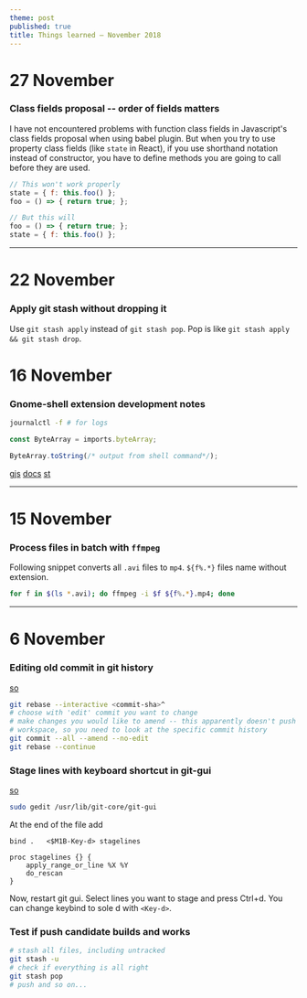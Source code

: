 ```yaml
---
theme: post
published: true
title: Things learned – November 2018
---
```

# 27 November

### Class fields proposal -- order of fields matters
I have not encountered problems with function class fields in Javascript's class fields proposal when using babel plugin. But when you try to use property class fields (like `state` in React), if you use shorthand notation instead of constructor, you have to define methods you are going to call before they are used.

```javascript
// This won't work properly
state = { f: this.foo() };
foo = () => { return true; };

// But this will
foo = () => { return true; };
state = { f: this.foo() };
```
---

# 22 November

### Apply git stash without dropping it

Use `git stash apply` instead of `git stash pop`. Pop is like `git stash apply && git stash drop`.


# 16 November

### Gnome-shell extension development notes
```bash
journalctl -f # for logs
```
```javascript
const ByteArray = imports.byteArray;

ByteArray.toString(/* output from shell command*/);
```

[gjs](https://github.com/GNOME/gjs)
[docs](https://devdocs.baznga.org/)
[st](https://developer.gnome.org/st/stable/)

---

# 15 November 

### Process files in batch with `ffmpeg`
Following snippet converts all `.avi` files to `mp4`. `${f%.*}` files name without extension.
```bash
for f in $(ls *.avi); do ffmpeg -i $f ${f%.*}.mp4; done
```
---

# 6 November 

### Editing old commit in git history
[so](https://stackoverflow.com/a/1186549)
```bash
git rebase --interactive <commit-sha>^
# choose with 'edit' commit you want to change
# make changes you would like to amend -- this apparently doesn't push changes to a current
# workspace, so you need to look at the specific commit history
git commit --all --amend --no-edit
git rebase --continue
```

### Stage lines with keyboard shortcut in git-gui
[so](https://stackoverflow.com/questions/32661397/is-there-a-keyboard-shortcut-for-stage-lines-in-git-gui)
```bash
sudo gedit /usr/lib/git-core/git-gui
```

At the end of the file add
```
bind .   <$M1B-Key-d> stagelines

proc stagelines {} {
    apply_range_or_line %X %Y
    do_rescan
}
```

Now, restart git gui. Select lines you want to stage and press Ctrl+d. You can change keybind to sole d with `<Key-d>`.

### Test if push candidate builds and works
```bash
# stash all files, including untracked
git stash -u
# check if everything is all right
git stash pop
# push and so on...
```
